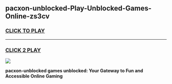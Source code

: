 
## pacxon-unblocked-Play-Unblocked-Games-Online-zs3cv
<h3>
<a href="https://premium76.site?title=pacxon-unblocked&ref=25A">CLICK TO PLAY</a></h3>
<hr>

<h3>
<a href="https://premium76.site?title=pacxon-unblocked&ref=25A">CLICK 2 PLAY</a>
  
</h3>

<a href="https://premium76.site?title=pacxon-unblocked&ref=25A"><img src="https://clearcache.store/games.png"></a>


**pacxon-unblocked games unblocked: Your Gateway to Fun and Accessible Online Gaming**
